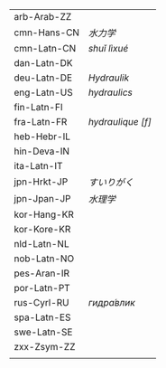 | | |
|-|-|
| arb-Arab-ZZ |  |
| cmn-Hans-CN | _水力学_ |
| cmn-Latn-CN | _shuǐ lìxué_ |
| dan-Latn-DK |  |
| deu-Latn-DE | _Hydraulik_ |
| eng-Latn-US | _hydraulics_ |
| fin-Latn-FI |  |
| fra-Latn-FR | _hydraulique [f]_ |
| heb-Hebr-IL |  |
| hin-Deva-IN |  |
| ita-Latn-IT |  |
| jpn-Hrkt-JP | _すいりがく_ |
| jpn-Jpan-JP | _水理学_ |
| kor-Hang-KR |  |
| kor-Kore-KR |  |
| nld-Latn-NL |  |
| nob-Latn-NO |  |
| pes-Aran-IR |  |
| por-Latn-PT |  |
| rus-Cyrl-RU | _гидра́влик_ |
| spa-Latn-ES |  |
| swe-Latn-SE |  |
| zxx-Zsym-ZZ |  |
|  |  |